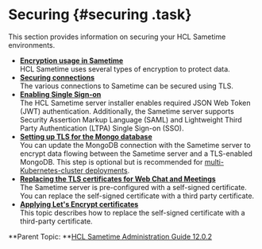 # Securing {#securing .task}

This section provides information on securing your HCL Sametime environments.

-   **[Encryption usage in Sametime](overview_encryption.md)**  
HCL Sametime uses several types of encryption to protect data.
-   **[Securing connections](securing_connections.md)**  
The various connections to Sametime can be secured using TLS.
-   **[Enabling Single Sign-on](enabling_sso.md)**  
The HCL Sametime server installer enables required JSON Web Token \(JWT\) authentication. Additionally, the Sametime server supports Security Assertion Markup Language \(SAML\) and Lightweight Third Party Authentication \(LTPA\) Single Sign-on \(SSO\).
-   **[Setting up TLS for the Mongo database](security_mongodb_tls.md)**  
You can update the MongoDB connection with the Sametime server to encrypt data flowing between the Sametime server and a TLS-enabled MongoDB. This step is optional but is recommended for [multi-Kubernetes-cluster deployments](https://www.mongodb.com/docs/kubernetes-operator/stable/multi-cluster-overview/#multi-cluster-overview-ref).
-   **[Replacing the TLS certificates for Web Chat and Meetings](tls_change_certificate.md)**  
The Sametime server is pre-configured with a self-signed certificate. You can replace the self-signed certificate with a third party certificate.
-   **[Applying Let's Encrypt certificates](using_meeting_servers.md)**  
This topic describes how to replace the self-signed certificate with a third-party certificate.

**Parent Topic:  **[HCL Sametime Administration Guide 12.0.2](administrator_doc.md)

